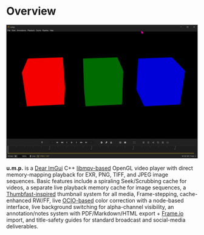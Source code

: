 # Overview

![ump image](images/ump_HceQxrXtfQ.png)

**u.m.p.** is a [Dear ImGui](https://github.com/ocornut/imgui) C++ [libmpv-based](https://mpv.io/) OpenGL video player with direct memory-mapping playback for EXR, PNG, TIFF, and JPEG image sequences. Basic features include a spiraling Seek/Scrubbing cache for videos, a separate live playback memory cache for image sequences, a [Thumbfast-inspired](https://github.com/po5/thumbfast) thumbnail system for all media, Frame-stepping, cache-enhanced RW/FF, live [OCIO-based](https://opencolorio.org/) color correction with a node-based interface, live background switching for alpha-channel visibility, an annotation/notes system with PDF/Markdown/HTML export + [Frame.io](https://frame.io/home) import, and title-safety guides for standard broadcast and social-media deliverables. 